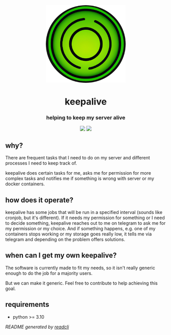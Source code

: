 <div align="center">
    <img src="./logo.png" width="250px" />
    <h1 style="underline">keepalive</h1>
    <h3>helping to keep my server alive</h3>
    <img src="https://img.shields.io/github/license/Tch1b0/keepalive" />
    <img src="https://img.shields.io/github/issues/Tch1b0/keepalive" />
</div>

## why?

There are frequent tasks that I need to do on my server and different processes I need to keep track of.

keepalive does certain tasks for me, asks me for permission for more complex tasks and notifies me if something is wrong with server or my docker containers.

## how does it operate?

keepalive has some jobs that will be run in a specified interval (sounds like cronjob, but it's different). If it needs my permission for something or I need to decide something, keepalive reaches out to me on telegram to ask me for my permission or my choice. And if something happens, e.g. one of my containers stops working or my storage goes really low, it tells me via telegram and depending on the problem offers solutions.

## when can I get my own keepalive?

The software is currently made to fit my needs, so it isn't really generic enough to do the job for a majority users. 

But we can make it generic. Feel free to contribute to help achieving this goal.

## requirements

-   python >= 3.10

_README generated by [readcli](https://github.com/Tch1b0/readcli)_
